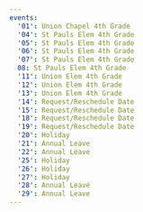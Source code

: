 ```yaml
---
events:
  '01': Union Chapel 4th Grade
  '04': St Pauls Elem 4th Grade
  '05': St Pauls Elem 4th Grade
  '06': St Pauls Elem 4th Grade
  '07': St Pauls Elem 4th Grade
  08: St Pauls Elem 4th Grade
  '11': Union Elem 4th Grade
  '12': Union Elem 4th Grade
  '13': Union Elem 4th Grade
  '14': Request/Reschedule Date
  '15': Request/Reschedule Date
  '18': Request/Reschedule Date
  '19': Request/Reschedule Date
  '20': Holiday
  '21': Annual Leave
  '22': Annual Leave
  '25': Holiday
  '26': Holiday
  '27': Holiday
  '28': Annual Leave
  '29': Annual Leave
---
```


